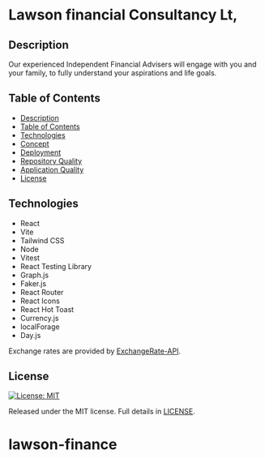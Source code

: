 # Lawson financial Consultancy Lt,

## Description
Our experienced Independent Financial Advisers will engage with you and your family, to fully understand your aspirations and life goals.

## Table of Contents

- [Description](#description)
- [Table of Contents](#table-of-contents)
- [Technologies](#technologies)
- [Concept](#concept)
- [Deployment](#deployment)
- [Repository Quality](#repository-quality)
- [Application Quality](#application-quality)
- [License](#license)


## Technologies

- React
- Vite
- Tailwind CSS
- Node
- Vitest
- React Testing Library
- Graph.js
- Faker.js
- React Router
- React Icons
- React Hot Toast
- Currency.js
- localForage
- Day.js

Exchange rates are provided by [ExchangeRate-API](https://www.exchangerate-api.com/).

## License

[![License: MIT](https://img.shields.io/badge/License-MIT-yellow.svg)](https://opensource.org/licenses/MIT)

Released under the MIT license. Full details in [LICENSE](./LICENSE).
# lawson-finance
